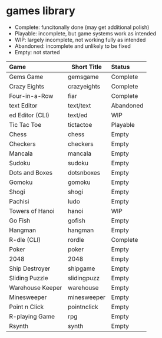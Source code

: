 # games library

* Complete: funcitonally done (may get additional polish)
* Playable: incomplete, but game systems work as intended
* WIP: largely incomplete, not working fully as intended
* Abandoned: incomplete and unlikely to be fixed
* Empty: not started 


| Game             | Short Title | Status    |
|:-----------------|-------------|:----------|
| Gems Game        | gemsgame    | Complete  |
| Crazy Eights     | crazyeights | Complete  |
| Four-in-a-Row    | fiar        | Complete  |
| text Editor      | text/text   | Abandoned |
| ed Editor (CLI)  | text/ed     | WIP       |
| Tic Tac Toe      | tictactoe   | Playable  |
| Chess            | chess       | Empty     |
| Checkers         | checkers    | Empty     |
| Mancala          | mancala     | Empty     |
| Sudoku           | sudoku      | Empty     |
| Dots and Boxes   | dotsnboxes  | Empty     |
| Gomoku           | gomoku      | Empty     |
| Shogi            | shogi       | Empty     |
| Pachisi          | ludo        | Empty     |
| Towers of Hanoi  | hanoi       | WIP       |
| Go Fish          | gofish      | Empty     |
| Hangman          | hangman     | Empty     |
| R-dle (CLI)      | rordle      | Complete  |
| Poker            | poker       | Empty     |
| 2048             | 2048        | Empty     |
| Ship Destroyer   | shipgame    | Empty     |
| Sliding Puzzle   | slidingpuzz | Empty     |
| Warehouse Keeper | warehouse   | Empty     |
| Minesweeper      | minesweeper | Empty     |
| Point n Click    | pointnclick | Empty     |
| R-playing Game   | rpg         | Empty     |
| Rsynth           | synth       | Empty     |
